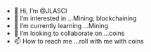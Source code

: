 - 👋 Hi, I’m @JLASCI
- 👀 I’m interested in ...Mining, blockchaining
- 🌱 I’m currently learning ...Mining
- 💞️ I’m looking to collaborate on ...coins
- 📫 How to reach me ...roll with me with coins

<!---
JLASCI/JLASCI is a ✨ special ✨ repository because its `README.md` (this file) appears on your GitHub profile.
You can click the Preview link to take a look at your changes.
--->

